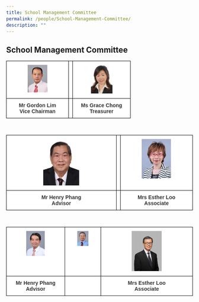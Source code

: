 ```yaml
---
title: School Management Committee
permalink: /people/School-Management-Committee/
description: ""
---
```

## School Management Committee 




<style type="text/css">
.tg  {border-collapse:collapse;border-spacing:0;}
.tg td{border-color:black;border-style:solid;border-width:1px;font-family:Arial, sans-serif;font-size:14px;
  overflow:hidden;padding:10px 5px;word-break:normal;}
.tg th{border-color:black;border-style:solid;border-width:1px;font-family:Arial, sans-serif;font-size:14px;
  font-weight:normal;overflow:hidden;padding:10px 5px;word-break:normal;}
.tg .tg-tlx9{background-color:#FFF;color:#333;text-align:center;vertical-align:top}
.tg .tg-apyk{background-color:#FFF;color:#333;font-weight:bold;text-align:center;vertical-align:top}
</style>
<table class="tg">
<thead>
<tr>
    <th class="tg-tlx9"><img style="width:34%" src="/images/Mr%20Gordon%20Lim.png"></th>
    <th class="tg-tlx9"></th>
    <th class="tg-tlx9"><img style="width:40%" src="/images/Ms%20Grace%20Chong%20Member.jpg"></th>
  </tr>
</thead>
<tbody>
  <tr>
				<td class="tg-apyk"><span style="font-weight:bold;background-color:transparent">Mr Gordon Lim</span><br>Vice Chairman<br></td>
    <td class="tg-apyk"><br></td>
    <td class="tg-apyk">Ms Grace Chong<br>Treasurer</td>
  </tr>
</tbody>
</table>

<br>

<style type="text/css">
.tg  {border-collapse:collapse;border-spacing:0;}
.tg td{border-color:black;border-style:solid;border-width:1px;font-family:Arial, sans-serif;font-size:14px;
  overflow:hidden;padding:10px 5px;word-break:normal;}
.tg th{border-color:black;border-style:solid;border-width:1px;font-family:Arial, sans-serif;font-size:14px;
  font-weight:normal;overflow:hidden;padding:10px 5px;word-break:normal;}
.tg .tg-tlx9{background-color:#FFF;color:#333;text-align:center;vertical-align:top}
.tg .tg-apyk{background-color:#FFF;color:#333;font-weight:bold;text-align:center;vertical-align:top}
</style>
<table class="tg">
<thead>
<tr>
    <th class="tg-tlx9"><img style="width:34%" src="/images/Henry%20Phang.jpeg"></th>
    <th class="tg-tlx9"></th>
    <th class="tg-tlx9"><img style="width:43%" src="/images/Mrs%20Esther%20Loo.jpeg"></th>
  </tr>
</thead>
<tbody>
  <tr>
				<td class="tg-apyk"><span style="font-weight:bold;background-color:transparent">Mr Henry Phang</span><br>Advisor<br></td>
    <td class="tg-apyk"><br></td>
    <td class="tg-apyk">Mrs Esther Loo<br>Associate</td>
  </tr>
</tbody>
</table>

<br>

<style type="text/css">
.tg  {border-collapse:collapse;border-spacing:0;}
.tg td{border-color:black;border-style:solid;border-width:1px;font-family:Arial, sans-serif;font-size:14px;
  overflow:hidden;padding:10px 5px;word-break:normal;}
.tg th{border-color:black;border-style:solid;border-width:1px;font-family:Arial, sans-serif;font-size:14px;
  font-weight:normal;overflow:hidden;padding:10px 5px;word-break:normal;}
.tg .tg-tlx9{background-color:#FFF;color:#333;text-align:center;vertical-align:top}
.tg .tg-apyk{background-color:#FFF;color:#333;font-weight:bold;text-align:center;vertical-align:top}
</style>
<table class="tg">
<thead>
<tr>
    <th class="tg-tlx9"><img style="width:34%" src="/images/Mr%20Francis%20Wong.jpeg"></th>
    <th class="tg-tlx9"><img style="width:34%" src="/images/Mr%20Francis%20Lee.png">
    </th><th class="tg-tlx9"><img style="width:34%" src="/images/Mr%20Kelvin%20Poon.jpeg">
  </th></tr>
</thead>
<tbody>
  <tr>
				<td class="tg-apyk"><span style="font-weight:bold;background-color:transparent">Mr Henry Phang</span><br>Advisor<br></td>
    <td class="tg-apyk"><br></td>
    <td class="tg-apyk">Mrs Esther Loo<br>Associate</td>
  </tr>
</tbody>
</table>




